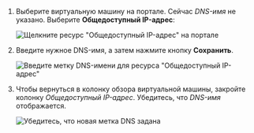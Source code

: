 
1. Выберите виртуальную машину на портале. Сейчас *DNS-имя* не указано. Выберите **Общедоступный IP-адрес**:
   
   ![Щелкните ресурс "Общедоступный IP-адрес" на портале](./media/virtual-machines-common-portal-create-fqdn/locatePublicIP.PNG)

2. Введите нужное DNS-имя, а затем нажмите кнопку **Сохранить**.
   
   ![Введите метку DNS-имени для ресурса "Общедоступный IP-адрес"](./media/virtual-machines-common-portal-create-fqdn/dnsNameLabel.PNG)


3. Чтобы вернуться в колонку обзора виртуальной машины, закройте колонку *Общедоступный IP-адрес*. Убедитесь, что *DNS-имя* отображается.
   
   ![Убедитесь, что новая метка DNS задана](./media/virtual-machines-common-portal-create-fqdn/fqdnCreated.PNG)

